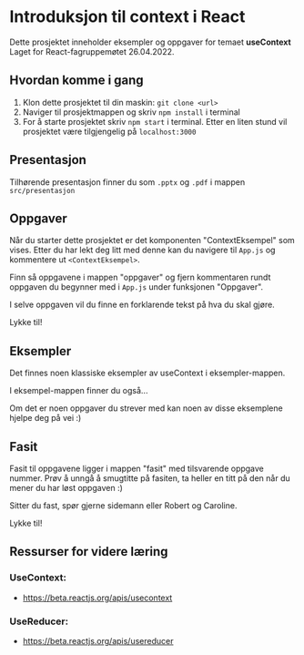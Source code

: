 # Introduksjon til context i React

Dette prosjektet inneholder eksempler og oppgaver for temaet <strong>useContext</strong>
Laget for React-fagruppemøtet 26.04.2022.

## Hvordan komme i gang

1. Klon dette prosjektet til din maskin: `git clone <url>`
2. Naviger til prosjektmappen og skriv `npm install` i terminal
3. For å starte prosjektet skriv `npm start` i terminal. Etter en liten stund vil prosjektet være tilgjengelig på `localhost:3000`

## Presentasjon

Tilhørende presentasjon finner du som `.pptx` og `.pdf` i mappen `src/presentasjon`

## Oppgaver

Når du starter dette prosjektet er det komponenten "ContextEksempel" som vises.
Etter du har lekt deg litt med denne kan du navigere til `App.js` og kommentere ut `<ContextEksempel>`.

Finn så oppgavene i mappen "oppgaver" og fjern kommentaren rundt oppgaven du begynner med i `App.js` under funksjonen "Oppgaver".

I selve oppgaven vil du finne en forklarende tekst på hva du skal gjøre.

Lykke til!

## Eksempler

Det finnes noen klassiske eksempler av useContext i eksempler-mappen.

I eksempel-mappen finner du også...

Om det er noen oppgaver du strever med kan noen av disse eksemplene hjelpe deg på vei :)

## Fasit

Fasit til oppgavene ligger i mappen "fasit" med tilsvarende oppgave nummer.
Prøv å unngå å smugtitte på fasiten, ta heller en titt på den når du mener du har løst oppgaven :)

Sitter du fast, spør gjerne sidemann eller Robert og Caroline.

Lykke til!

## Ressurser for videre læring

### UseContext:

- https://beta.reactjs.org/apis/usecontext

### UseReducer:

- https://beta.reactjs.org/apis/usereducer
